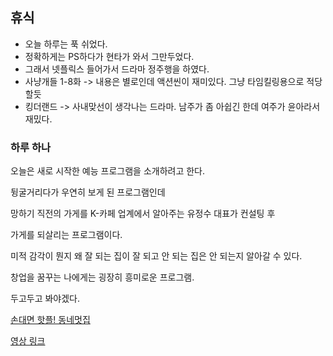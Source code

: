 ## 휴식
- 오늘 하루는 푹 쉬었다.
- 정확하게는 PS하다가 현타가 와서 그만두었다.
- 그래서 넷플릭스 들어가서 드라마 정주행을 하였다.
- 사냥개들 1-8화 -> 내용은 별로인데 액션씬이 재미있다. 그냥 타임킬링용으로 적당할듯
- 킹더랜드 -> 사내맞선이 생각나는 드라마. 남주가 좀 아쉽긴 한데 여주가 윤아라서 재밌다.

### 하루 하나

오늘은 새로 시작한 예능 프로그램을 소개하려고 한다.

뒹굴거리다가 우연히 보게 된 프로그램인데

망하기 직전의 가게를 K-카페 업계에서 알아주는 유정수 대표가 컨설팅 후

가게를 되살리는 프로그램이다.

미적 감각이 뭔지 왜 잘 되는 집이 잘 되고 안 되는 집은 안 되는지 알아갈 수 있다.

창업을 꿈꾸는 나에게는 굉장히 흥미로운 프로그램.

두고두고 봐야겠다.

[손대면 핫플! 동네멋집](https://namu.wiki/w/%EC%86%90%EB%8C%80%EB%A9%B4%20%ED%95%AB%ED%94%8C%20-%20%EB%8F%99%EB%84%A4%EB%A9%8B%EC%A7%91)

[영상 링크](https://www.youtube.com/watch?v=LrJo1Dxj4To&t=1s)
